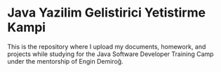 # Java Yazilim Gelistirici Yetistirme Kampi
 This is the repository where I upload my documents, homework, and projects while studying for the Java Software Developer Training Camp under the mentorship of Engin Demiroğ.

